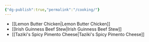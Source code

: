 ```yaml
---
{"dg-publish":true,"permalink":"/cooking/"}
---
```


- [[Lemon Butter Chicken\|Lemon Butter Chicken]]
- [[Irish Guinness Beef Stew\|Irish Guinness Beef Stew]]
- [[Taziki's Spicy Pimento Cheese\|Taziki's Spicy Pimento Cheese]]
